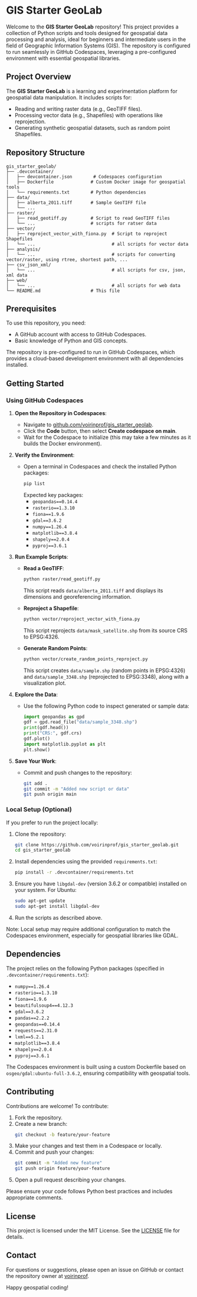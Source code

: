 # GIS Starter GeoLab

Welcome to the **GIS Starter GeoLab** repository! This project provides a collection of Python scripts and tools designed for geospatial data processing and analysis, ideal for beginners and intermediate users in the field of Geographic Information Systems (GIS). The repository is configured to run seamlessly in GitHub Codespaces, leveraging a pre-configured environment with essential geospatial libraries.

## Project Overview

The **GIS Starter GeoLab** is a learning and experimentation platform for geospatial data manipulation. It includes scripts for:
- Reading and writing raster data (e.g., GeoTIFF files).
- Processing vector data (e.g., Shapefiles) with operations like reprojection.
- Generating synthetic geospatial datasets, such as random point Shapefiles.


## Repository Structure

```
gis_starter_geolab/
├── .devcontainer/
│   ├── devcontainer.json        # Codespaces configuration
│   ├── Dockerfile              # Custom Docker image for geospatial tools
│   └── requirements.txt        # Python dependencies
├── data/
│   ├── alberta_2011.tiff       # Sample GeoTIFF file
│   └── ...
├── raster/
│   ├── read_geotiff.py         # Script to read GeoTIFF files
│   └── ...                     # scripts for ratser data
├── vector/
│   ├── reproject_vector_with_fiona.py  # Script to reproject Shapefiles
│   └── ...                             # all scripts for vector data
├── analysis/
│   └── ...                             # scripts for converting vector/raster, using rtree, shortest path, ...
├── csv_json_xml/
│   └── ...                             # all scripts for csv, json, xml data
├── web/
│   └── ...                             # all scripts for web data
└── README.md                   # This file
```

## Prerequisites

To use this repository, you need:
- A GitHub account with access to GitHub Codespaces.
- Basic knowledge of Python and GIS concepts.

The repository is pre-configured to run in GitHub Codespaces, which provides a cloud-based development environment with all dependencies installed.

## Getting Started

### Using GitHub Codespaces

1. **Open the Repository in Codespaces**:
   - Navigate to [github.com/voirinprof/gis_starter_geolab](https://github.com/voirinprof/gis_starter_geolab).
   - Click the **Code** button, then select **Create codespace on main**.
   - Wait for the Codespace to initialize (this may take a few minutes as it builds the Docker environment).

2. **Verify the Environment**:
   - Open a terminal in Codespaces and check the installed Python packages:
     ```bash
     pip list
     ```
     Expected key packages:
     - `geopandas==0.14.4`
     - `rasterio==1.3.10`
     - `fiona==1.9.6`
     - `gdal==3.6.2`
     - `numpy==1.26.4`
     - `matplotlib==3.8.4`
     - `shapely==2.0.4`
     - `pyproj==3.6.1`

3. **Run Example Scripts**:
   - **Read a GeoTIFF**:
     ```bash
     python raster/read_geotiff.py
     ```
     This script reads `data/alberta_2011.tiff` and displays its dimensions and georeferencing information.

   - **Reproject a Shapefile**:
     ```bash
     python vector/reproject_vector_with_fiona.py
     ```
     This script reprojects `data/mask_satellite.shp` from its source CRS to EPSG:4326.

   - **Generate Random Points**:
     ```bash
     python vector/create_random_points_reproject.py
     ```
     This script creates `data/sample.shp` (random points in EPSG:4326) and `data/sample_3348.shp` (reprojected to EPSG:3348), along with a visualization plot.

4. **Explore the Data**:
   - Use the following Python code to inspect generated or sample data:
     ```python
     import geopandas as gpd
     gdf = gpd.read_file("data/sample_3348.shp")
     print(gdf.head())
     print("CRS:", gdf.crs)
     gdf.plot()
     import matplotlib.pyplot as plt
     plt.show()
     ```

5. **Save Your Work**:
   - Commit and push changes to the repository:
     ```bash
     git add .
     git commit -m "Added new script or data"
     git push origin main
     ```

### Local Setup (Optional)

If you prefer to run the project locally:
1. Clone the repository:
   ```bash
   git clone https://github.com/voirinprof/gis_starter_geolab.git
   cd gis_starter_geolab
   ```
2. Install dependencies using the provided `requirements.txt`:
   ```bash
   pip install -r .devcontainer/requirements.txt
   ```
3. Ensure you have `libgdal-dev` (version 3.6.2 or compatible) installed on your system. For Ubuntu:
   ```bash
   sudo apt-get update
   sudo apt-get install libgdal-dev
   ```
4. Run the scripts as described above.

Note: Local setup may require additional configuration to match the Codespaces environment, especially for geospatial libraries like GDAL.

## Dependencies

The project relies on the following Python packages (specified in `.devcontainer/requirements.txt`):
- `numpy==1.26.4`
- `rasterio==1.3.10`
- `fiona==1.9.6`
- `beautifulsoup4==4.12.3`
- `gdal==3.6.2`
- `pandas==2.2.2`
- `geopandas==0.14.4`
- `requests==2.31.0`
- `lxml==5.2.1`
- `matplotlib==3.8.4`
- `shapely==2.0.4`
- `pyproj==3.6.1`

The Codespaces environment is built using a custom Dockerfile based on `osgeo/gdal:ubuntu-full-3.6.2`, ensuring compatibility with geospatial tools.

## Contributing

Contributions are welcome! To contribute:
1. Fork the repository.
2. Create a new branch:
   ```bash
   git checkout -b feature/your-feature
   ```
3. Make your changes and test them in a Codespace or locally.
4. Commit and push your changes:
   ```bash
   git commit -m "Added new feature"
   git push origin feature/your-feature
   ```
5. Open a pull request describing your changes.

Please ensure your code follows Python best practices and includes appropriate comments.

## License

This project is licensed under the MIT License. See the [LICENSE](LICENSE) file for details.

## Contact

For questions or suggestions, please open an issue on GitHub or contact the repository owner at [voirinprof](https://github.com/voirinprof).

Happy geospatial coding!